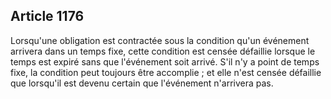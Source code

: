 Article 1176
----
Lorsqu'une obligation est contractée sous la condition qu'un événement arrivera
dans un temps fixe, cette condition est censée défaillie lorsque le temps est
expiré sans que l'événement soit arrivé. S'il n'y a point de temps fixe, la
condition peut toujours être accomplie ; et elle n'est censée défaillie que
lorsqu'il est devenu certain que l'événement n'arrivera pas.
